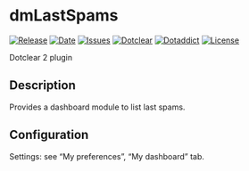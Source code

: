 # dmLastSpams

[![Release](https://img.shields.io/github/v/release/franck-paul/dmLastSpams)](https://github.com/franck-paul/dmLastSpams/releases)
[![Date](https://img.shields.io/github/release-date/franck-paul/dmLastSpams)](https://github.com/franck-paul/dmLastSpams/releases)
[![Issues](https://img.shields.io/github/issues/franck-paul/dmLastSpams)](https://github.com/franck-paul/dmLastSpams/issues)
[![Dotclear](https://img.shields.io/badge/dotclear-v2.24-blue.svg)](https://fr.dotclear.org/download)
[![Dotaddict](https://img.shields.io/badge/dotaddict-official-green.svg)](https://plugins.dotaddict.org/dc2/details/dmLastSpams)
[![License](https://img.shields.io/github/license/franck-paul/dmLastSpams)](https://github.com/franck-paul/dmLastSpams/blob/master/LICENSE)

Dotclear 2 plugin

## Description

Provides a dashboard module to list last spams.

## Configuration

Settings: see “My preferences”, “My dashboard” tab.
